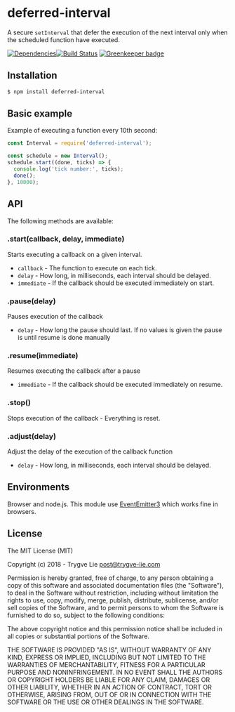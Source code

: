 # deferred-interval

A secure `setInterval` that defer the execution of the next interval only when the scheduled
function have executed.

[![Dependencies](https://img.shields.io/david/trygve-lie/deferred-interval.svg?style=flat-square)](https://david-dm.org/trygve-lie/deferred-interval)[![Build Status](http://img.shields.io/travis/trygve-lie/deferred-interval/master.svg?style=flat-square)](https://travis-ci.org/trygve-lie/deferred-interval) [![Greenkeeper badge](https://badges.greenkeeper.io/trygve-lie/deferred-interval.svg)](https://greenkeeper.io/)


## Installation

```bash
$ npm install deferred-interval
```


## Basic example

Example of executing a function every 10th second:

```js
const Interval = require('deferred-interval');

const schedule = new Interval();
schedule.start((done, ticks) => {
  console.log('tick number:', ticks);
  done();
}, 10000);
```


## API

The following methods are available:

### .start(callback, delay, immediate)

Starts executing a callback on a given interval.

  * `callback` - The function to execute on each tick.
  * `delay` - How long, in milliseconds, each interval should be delayed.
  * `immediate` - If the callback should be executed immediately on start.

### .pause(delay)

Pauses execution of the callback

  * `delay` - How long the pause should last. If no values is given the pause is
  until resume is done manually

### .resume(immediate)

Resumes executing the callback after a pause

  * `immediate` - If the callback should be executed immediately on resume.

### .stop()

Stops execution of the callback - Everything is reset.

### .adjust(delay)

Adjust the delay of the execution of the callback function

  * `delay` - How long, in milliseconds, each interval should be delayed.


## Environments

Browser and node.js. This module use [EventEmitter3](https://github.com/primus/EventEmitter3)
which works fine in browsers.


## License

The MIT License (MIT)

Copyright (c) 2018 - Trygve Lie post@trygve-lie.com

Permission is hereby granted, free of charge, to any person obtaining a copy
of this software and associated documentation files (the "Software"), to deal
in the Software without restriction, including without limitation the rights
to use, copy, modify, merge, publish, distribute, sublicense, and/or sell
copies of the Software, and to permit persons to whom the Software is
furnished to do so, subject to the following conditions:

The above copyright notice and this permission notice shall be included in
all copies or substantial portions of the Software.

THE SOFTWARE IS PROVIDED "AS IS", WITHOUT WARRANTY OF ANY KIND, EXPRESS OR
IMPLIED, INCLUDING BUT NOT LIMITED TO THE WARRANTIES OF MERCHANTABILITY,
FITNESS FOR A PARTICULAR PURPOSE AND NONINFRINGEMENT. IN NO EVENT SHALL THE
AUTHORS OR COPYRIGHT HOLDERS BE LIABLE FOR ANY CLAIM, DAMAGES OR OTHER
LIABILITY, WHETHER IN AN ACTION OF CONTRACT, TORT OR OTHERWISE, ARISING FROM,
OUT OF OR IN CONNECTION WITH THE SOFTWARE OR THE USE OR OTHER DEALINGS IN
THE SOFTWARE.
